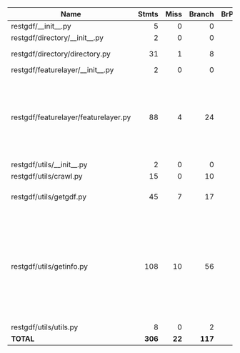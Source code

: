 | Name                                 |    Stmts |     Miss |   Branch |   BrPart |   Cover |   Missing |
|------------------------------------- | -------: | -------: | -------: | -------: | ------: | --------: |
| restgdf/\_\_init\_\_.py              |        5 |        0 |        0 |        0 |    100% |           |
| restgdf/directory/\_\_init\_\_.py    |        2 |        0 |        0 |        0 |    100% |           |
| restgdf/directory/directory.py       |       31 |        1 |        8 |        2 |     92% |37->40, 44 |
| restgdf/featurelayer/\_\_init\_\_.py |        2 |        0 |        0 |        0 |    100% |           |
| restgdf/featurelayer/featurelayer.py |       88 |        4 |       24 |        5 |     92% |52, 79, 94, 114->116, 141->150, 143, 154->163 |
| restgdf/utils/\_\_init\_\_.py        |        2 |        0 |        0 |        0 |    100% |           |
| restgdf/utils/crawl.py               |       15 |        0 |       10 |        0 |    100% |           |
| restgdf/utils/getgdf.py              |       45 |        7 |       17 |        4 |     79% |29, 58-60, 67, 97, 99 |
| restgdf/utils/getinfo.py             |      108 |       10 |       56 |        8 |     87% |49-53, 65, 79, 100, 107, 141->146, 144, 157, 163->165, 257-258 |
| restgdf/utils/utils.py               |        8 |        0 |        2 |        0 |    100% |           |
|                            **TOTAL** |  **306** |   **22** |  **117** |   **19** | **89%** |           |
